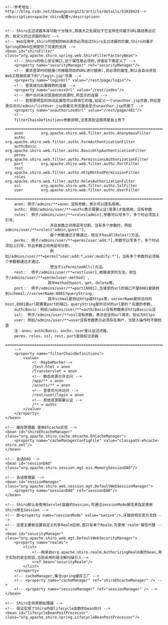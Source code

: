 <?xml version="1.0" encoding="UTF-8"?>
<beans xmlns="http://www.springframework.org/schema/beans" xmlns:util="http://www.springframework.org/schema/util"
       xmlns:xsi="http://www.w3.org/2001/XMLSchema-instance"
       xsi:schemaLocation="
       http://www.springframework.org/schema/beans http://www.springframework.org/schema/beans/spring-beans.xsd
       http://www.springframework.org/schema/util http://www.springframework.org/schema/util/spring-util.xsd">

    <!--参考地址：http://blog.csdn.net/dawangxiong123/article/details/53020424-->
    <description>apache shiro配置</description>


    <!-- Shiro主过滤器本身功能十分强大,其强大之处就在于它支持任何基于URL路径表达式的、自定义的过滤器的执行 -->
    <!-- Web应用中,Shiro可控制的Web请求必须经过Shiro主过滤器的拦截,Shiro对基于Spring的Web应用提供了完美的支持 -->
    <bean id="shiroFilter" class="org.apache.shiro.spring.web.ShiroFilterFactoryBean">
        <!-- Shiro的核心安全接口,这个属性是必须的,该值在下面定义了 -->
        <property name="securityManager" ref="securityManager"/>
        <!-- 要求登录时的链接(可根据项目的URL进行替换),非必须的属性,默认会自动寻找Web工程根目录下的"/login.jsp"页面 -->
        <property name="loginUrl" value="/rest/page/login"/>
        <!-- 登录成功后要跳转的连接 -->
        <property name="successUrl" value="/rest/index"/>
        <!-- 用户访问未对其授权的资源时,所显示的连接 -->
        <!-- 若想更明显的测试此属性可以修改它的值,如定义一个unauthor.jsp页面,然后登录后访问/admin/listUser.jsp就看见浏览器会显示unauthor.jsp页面了 -->
        <property name="unauthorizedUrl" value="/rest/page/401"/>
        <!--
        filterChainDefinitions参数说明,注意其验证顺序是自上而下
        =================================================================================================
        anon        org.apache.shiro.web.filter.authc.AnonymousFilter
        authc       org.apache.shiro.web.filter.authc.FormAuthenticationFilter
        authcBasic  org.apache.shiro.web.filter.authc.BasicHttpAuthenticationFilter
        perms       org.apache.shiro.web.filter.authz.PermissionsAuthorizationFilter
        port        org.apache.shiro.web.filter.authz.PortFilter
        rest        org.apache.shiro.web.filter.authz.HttpMethodPermissionFilter
        roles       org.apache.shiro.web.filter.authz.RolesAuthorizationFilter
        ssl         org.apache.shiro.web.filter.authz.SslFilter
        user        org.apache.shiro.web.filter.authc.UserFilter
        =================================================================================================
        anon: 例子/admins/**=anon 没有参数，表示可以匿名使用。
        authc: 例如/admins/user/**=authc表示需要认证(登录)才能使用，没有参数
        roles： 例子/admins/user/**=roles[admin],参数可以写多个，多个时必须加上引号，
                        并且参数之间用逗号分割，当有多个参数时，例如admins/user/**=roles["admin,guest"],
                        每个参数通过才算通过，相当于hasAllRoles()方法。
        perms： 例子/admins/user/**=perms[user:add:*],参数可以写多个，多个时必须加上引号，并且参数之间用逗号分割，
                        例如/admins/user/**=perms["user:add:*,user:modify:*"]，当有多个参数时必须每个参数都通过才通过，
                        想当于isPermitedAll()方法。
        rest：  例子/admins/user/**=rest[user],根据请求的方法，相当于/admins/user/**=perms[user:method] ,
                       其中method为post，get，delete等。
        port：  例子/admins/user/**=port[8081],当请求的url的端口不是8081是跳转到schemal://serverName:8081?queryString,
                       其中schmal是协议http或https等，serverName是你访问的host,8081是url配置里port的端口，queryString是你访问的url里的？后面的参数。
        authcBasic：例如/admins/user/**=authcBasic没有参数表示httpBasic认证
        ssl:  例子/admins/user/**=ssl没有参数，表示安全的url请求，协议为https
        user: 例如/admins/user/**=user没有参数表示必须存在用户，当登入操作时不做检查
        注：anon，authcBasic，auchc，user是认证过滤器，
        perms，roles，ssl，rest，port是授权过滤器
        =================================================================================================
        -->
        <property name="filterChainDefinitions">
            <value>
                <!--MaybeMarker-->
                /test.html = anon
                /TransServlet = anon
                <!-- 静态资源允许访问 -->
                /app/** = anon
                /assets/** = anon
                <!-- 登录页允许访问 -->
                /rest/user/login = anon
                <!-- 其他资源需要认证 -->
                /** = authc
            </value>
        </property>
    </bean>

    <!-- 缓存管理器 使用Ehcache实现 -->
    <bean id="shiroEhcacheManager" class="org.apache.shiro.cache.ehcache.EhCacheManager">
        <property name="cacheManagerConfigFile" value="classpath:ehcache-shiro.xml"/>
    </bean>

    <!-- 会话DAO -->
    <bean id="sessionDAO" class="org.apache.shiro.session.mgt.eis.MemorySessionDAO"/>

    <!-- 会话管理器 -->
    <bean id="sessionManager" class="org.apache.shiro.web.session.mgt.DefaultWebSessionManager">
        <property name="sessionDAO" ref="sessionDAO"/>
    </bean>

    <!-- Shiro默认会使用Servlet容器的Session,可通过sessionMode属性来指定使用Shiro原生Session -->
    <!-- 即<property name="sessionMode" value="native"/>,详细说明见官方文档 -->
    <!-- 这里主要是设置自定义的多Realm应用,若只有单个Realm,可使用'realm'属性代替 -->
    <bean id="securityManager" class="org.apache.shiro.web.mgt.DefaultWebSecurityManager">
        <property name="realms">
            <list>
                <!--继承自org.apache.shiro.realm.AuthorizingRealm类的bean,用于实际的安全校验,当前采用的是注解扫描引入-->
                <ref bean="securityRealm"/>
            </list>
        </property>
        <!-- cacheManager,集合spring缓存工厂 -->
        <!-- <property name="cacheManager" ref="shiroEhcacheManager" /> -->
        <!-- <property name="sessionManager" ref="sessionManager" /> -->
    </bean>

    <!-- Shiro生命周期处理器 -->
    <!-- 保证实现了Shiro内部lifecycle函数的bean执行 -->
    <bean id="lifecycleBeanPostProcessor" class="org.apache.shiro.spring.LifecycleBeanPostProcessor"/>

</beans>
